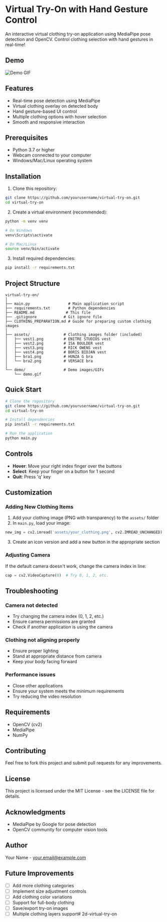# Virtual Try-On with Hand Gesture Control

An interactive virtual clothing try-on application using MediaPipe pose detection and OpenCV. Control clothing selection with hand gestures in real-time!

## Demo

![Demo GIF](demo.gif) <!-- You should add a demo GIF or screenshot here -->

## Features

- Real-time pose detection using MediaPipe
- Virtual clothing overlay on detected body
- Hand gesture-based UI control
- Multiple clothing options with hover selection
- Smooth and responsive interaction

## Prerequisites

- Python 3.7 or higher
- Webcam connected to your computer
- Windows/Mac/Linux operating system

## Installation

1. Clone this repository:
```bash
git clone https://github.com/yourusername/virtual-try-on.git
cd virtual-try-on
```

2. Create a virtual environment (recommended):
```bash
python -m venv venv

# On Windows
venv\Scripts\activate

# On Mac/Linux
source venv/bin/activate
```

3. Install required dependencies:
```bash
pip install -r requirements.txt
```

## Project Structure

```
virtual-try-on/
│
├── main.py                 # Main application script
├── requirements.txt        # Python dependencies
├── README.md              # This file
├── .gitignore            # Git ignore file
├── CLOTHING_PREPARATION.md # Guide for preparing custom clothing images
│
├── assets/               # Clothing images folder (included)
│   ├── vest1.png         # ENITRE STUDIOS vest
│   ├── vest2.png         # ISA BOULDER vest
│   ├── vest3.png         # RICK OWENS vest
│   ├── vest4.png         # BORIS BIDJAN vest
│   ├── bra1.png          # HUNZA G bra
│   └── bra2.png          # VERSACE bra
│
└── demo/                 # Demo images/GIFs
    └── demo.gif
```

## Quick Start

```bash
# Clone the repository
git clone https://github.com/yourusername/virtual-try-on.git
cd virtual-try-on

# Install dependencies
pip install -r requirements.txt

# Run the application
python main.py
```

## Controls

- **Hover**: Move your right index finger over the buttons
- **Select**: Keep your finger on a button for 1 second
- **Quit**: Press 'q' key

## Customization

### Adding New Clothing Items

1. Add your clothing image (PNG with transparency) to the `assets/` folder
2. In `main.py`, load your image:
```python
new_img = cv2.imread('assets/your_clothing.png', cv2.IMREAD_UNCHANGED)
```
3. Create an icon version and add a new button in the appropriate section

### Adjusting Camera

If the default camera doesn't work, change the camera index in line:
```python
cap = cv2.VideoCapture(0)  # Try 0, 1, 2, etc.
```

## Troubleshooting

### Camera not detected
- Try changing the camera index (0, 1, 2, etc.)
- Ensure camera permissions are granted
- Check if another application is using the camera

### Clothing not aligning properly
- Ensure proper lighting
- Stand at appropriate distance from camera
- Keep your body facing forward

### Performance issues
- Close other applications
- Ensure your system meets the minimum requirements
- Try reducing the video resolution

## Requirements

- OpenCV (cv2)
- MediaPipe
- NumPy

## Contributing

Feel free to fork this project and submit pull requests for any improvements.

## License

This project is licensed under the MIT License - see the LICENSE file for details.

## Acknowledgments

- MediaPipe by Google for pose detection
- OpenCV community for computer vision tools

## Author

Your Name - [your.email@example.com](mailto:your.email@example.com)

## Future Improvements

- [ ] Add more clothing categories
- [ ] Implement size adjustment controls
- [ ] Add clothing color variations
- [ ] Support for full-body clothing
- [ ] Save/export try-on images
- [ ] Multiple clothing layers support#   2 d - v i r t u a l - t r y - o n  
 